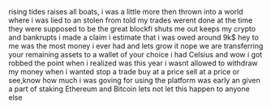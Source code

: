 rising tides raises all boats, 
i was a little more then thrown into a world where i was lied to an stolen from
told my trades werent done at the time they were supposed to be
 the great blockfi shuts me out keeps my crypto and bankrupts i made a claim i estimate that i was owed around 9k$
 hey to me was the most money i ever had and lets grow it nope we are transferring your remaining assets to a wallet of your choice 
 i had Celsius and wow i got robbed 
 the point when i realized was this year 
 i wasnt allowed to withdraw my money when i wanted 
 stop a trade 
 buy at a price
 sell at a price 
 or see,know how much i was goving for using the platform 
 was early an given a part of staking Ethereum and Bitcoin 
 lets not let this happen to anyone else 
